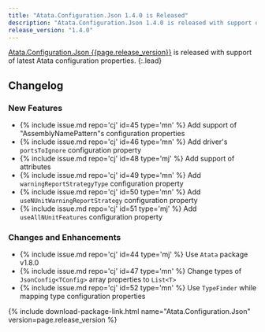```yaml
---
title: "Atata.Configuration.Json 1.4.0 is Released"
description: "Atata.Configuration.Json 1.4.0 is released with support of latest Atata configuration properties."
release_version: "1.4.0"
---
```


[Atata.Configuration.Json {{page.release_version}}](https://www.nuget.org/packages/Atata.Configuration.Json/{{page.release_version}})
is released with support of latest Atata configuration properties.
{:.lead}

<!--more-->

## Changelog

### New Features

- {% include issue.md repo='cj' id=45 type='mn' %} Add support of "AssemblyNamePattern"s configuration properties
- {% include issue.md repo='cj' id=46 type='mn' %} Add driver's `portsToIgnore` configuration property
- {% include issue.md repo='cj' id=48 type='mj' %} Add support of attributes
- {% include issue.md repo='cj' id=49 type='mn' %} Add `warningReportStrategyType` configuration property
- {% include issue.md repo='cj' id=50 type='mn' %} Add `useNUnitWarningReportStrategy` configuration property
- {% include issue.md repo='cj' id=51 type='mj' %} Add `useAllNUnitFeatures` configuration property
 
### Changes and Enhancements

- {% include issue.md repo='cj' id=44 type='mj' %} Use `Atata` package v1.8.0
- {% include issue.md repo='cj' id=47 type='mn' %} Change types of `JsonConfig<TConfig>` array properties to `List<T>`
- {% include issue.md repo='cj' id=52 type='mn' %} Use `TypeFinder` while mapping type configuration properties

{% include download-package-link.html name="Atata.Configuration.Json" version=page.release_version %}